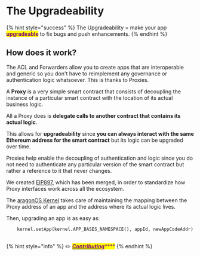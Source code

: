 # The Upgradeability

{% hint style="success" %}
The Upgradeability = make your app <mark style="color:purple;">**upgradeable**</mark> to fix bugs and push enhancements.
{% endhint %}

## How does it work?

The ACL and Forwarders allow you to create apps that are interoperable and generic so you don't have to reimplement any governance or authentication logic whatsoever. This is thanks to Proxies.&#x20;

A **Proxy** is a very simple smart contract that consists of decoupling the instance of a particular smart contract with the location of its actual business logic.

All a Proxy does is **delegate calls to another contract that contains its actual logic**.

This allows for **upgradeability** since **you can always interact with the same Ethereum address for the smart contract** but its logic can be upgraded over time.

Proxies help enable the decoupling of authentication and logic since you do not need to authenticate any particular version of the smart contract but rather a reference to it that never changes.

We created [EIP897](https://github.com/ethereum/EIPs/pull/897), which has been merged, in order to standardize how Proxy interfaces work across all the ecosystem.

The [aragonOS Kernel](the-aragon-stack.md) takes care of maintaining the mapping between the Proxy address of an app and the address where its actual logic lives.&#x20;

Then, upgrading an app is as easy as:

```solidity
    kernel.setApp(kernel.APP_BASES_NAMESPACE(), appId, newAppCodeAddr)
```

## &#x20;<a href="#contributing" id="contributing"></a>

{% hint style="info" %}
✏️ [_<mark style="color:purple;">**Contributing**</mark>_](https://github.com/aragon/hack/edit/master/docs/getting-started.md)_<mark style="color:purple;">****</mark>_
{% endhint %}
